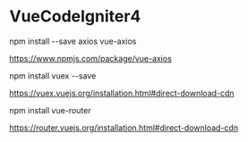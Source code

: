 # VueCodeIgniter4

npm install --save axios vue-axios

https://www.npmjs.com/package/vue-axios

npm install vuex --save

https://vuex.vuejs.org/installation.html#direct-download-cdn

npm install vue-router

https://router.vuejs.org/installation.html#direct-download-cdn
